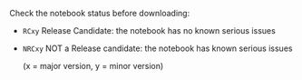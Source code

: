 Check the notebook status before downloading:
* `RCxy` Release Candidate: the notebook has no known serious issues 
* `NRCxy` NOT a Release candidate: the notebook has known serious issues

  (x = major version, y = minor version)
